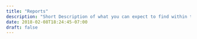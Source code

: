 ```yaml
---
title: "Reports"
description: "Short Description of what you can expect to find within these docs."
date: 2018-02-08T18:24:45-07:00
draft: false
---
```

